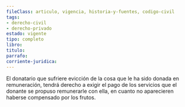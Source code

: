 ```yaml
---
fileClass: articulo, vigencia, historia-y-fuentes, codigo-civil
tags:
- derecho-civil
- derecho-privado
estado: vigente
tipo: completo
libro:
titulo:
parrafo:
corriente-juridica:
---
```

El donatario que sufriere evicción de la cosa que le ha sido donada en remuneración, tendrá derecho a exigir el pago de los servicios que el donante se propuso remunerarle con ella, en cuanto no aparecieren haberse compensado por los frutos.